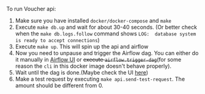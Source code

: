 To run Voucher api:

1. Make sure you have installed `docker/docker-compose` and `make`
2. Execute `make db.up` and wait for about 30-40 seconds.
    (Or better check when the `make db.logs.follow` command shows `LOG:  database system is ready to accept connections`)
3. Execute `make up`. This will spin up the api and airflow
4. Now you need to unpause and trigger the Airflow dag. 
    You can either do it manually in [Airflow UI](http://localhost:8080/admin/airflow/graph?dag_id=voucher_calculation) or ~~execute `airflow.trigger-dag`~~(for some reason the `cli` in this docker image doesn't behave properly).
5. Wait until the dag is done.(Maybe check the UI [here](http://localhost:8080/admin/airflow/graph?dag_id=voucher_calculation))
6. Make a test request by executing `make api.send-test-request`. The amount should be different from 0.